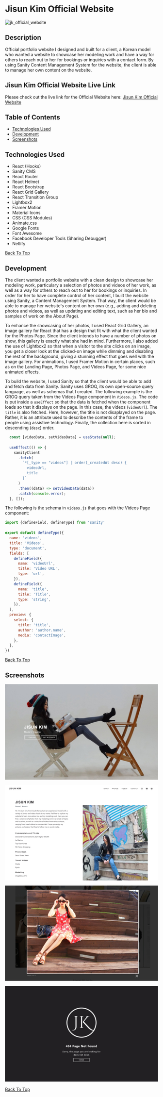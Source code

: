 # Jisun Kim Official Website
![jk_official_website](https://user-images.githubusercontent.com/36783010/221737746-4618c532-4966-4110-84bd-19bc05d32c46.jpg)

## Description

Official portfolio website I designed and built for a client, a Korean model who wanted a website to showcase her modeling work and have a way for others to reach out to her for bookings or inquiries with a contact form. By using Sanity Content Management System for the website, the client is able to manage her own content on the website.

## Jisun Kim Official Website Live Link

Please check out the live link for the Official Website here: [Jisun Kim Official Website](https://jisunkim.netlify.app/ "Jisun Kim Official Website")

## Table of Contents
* [Technologies Used](#Technologies-Used)
* [Development](#Development)
* [Screenshots](#Screenshots)

## Technologies Used

* React (Hooks)
* Sanity CMS
* React Router
* React Helmet
* React Bootstrap
* React Grid Gallery
* React Transition Group
* Lightbox2
* Framer Motion
* Material Icons
* CSS (CSS Modules)
* Animate.css
* Google Fonts
* Font Awesome
* Facebook Developer Tools (Sharing Debugger)
* Netlify

[Back To Top](#Table-of-Contents)

## Development

The client wanted a portfolio website with a clean design to showcase her modeling work, particulary a selection of photos and videos of her work, as well as a way for others to reach out to her for bookings or inquiries. In order for her to have complete control of her content, I built the website using Sanity, a Content Management System. That way, the client would be able to manage her website's content on her own (e.g., adding and deleting photos and videos, as well as updating and editing text, such as her bio and samples of work on the About Page).

To enhance the showcasing of her photos, I used React Grid Gallery, an image gallery for React that has a design that fit with what the client wanted for the Photos Page. Since the client intends to have a number of photos on show, this gallery is exactly what she had in mind. Furthermore, I also added the use of Lightbox2 so that when a visitor to the site clicks on an image, you get a closer look at the clicked-on image while dimming and disabling the rest of the background, giving a stunning effect that goes well with the image gallery. For animations, I used Framer Motion in certain places, such as on the Landing Page, Photos Page, and Videos Page, for some nice animated effects.

To build the website, I used Sanity so that the client would be able to add and fetch data from Sanity. Sanity uses GROQ, its own open-source query language, as well as schemas that I created. The following example is the GROQ query taken from the Videos Page component in `Videos.js`. The code is put inside a `useEffect` so that the data is fetched when the component loads so that it displays on the page. In this case, the videos (`videoUrl`). The `title` is also fetched. Here, however, the title is not disaplayed on the page. Rather, it is an attribute used to describe the contents of the frame to people using assistive technology. Finally, the collection here is sorted in descending (`desc`) order.

```javascript
  const [videoData, setVideoData] = useState(null);
  
  useEffect(() => {
    sanityClient
      .fetch(
        `*[_type == "videos"] | order(_createdAt desc) {
          videoUrl,
          title
        }`
      )
      .then((data) => setVideoData(data))
      .catch(console.error);
  }, []);
  ```


The following is the schema in `videos.js` that goes with the Videos Page component:

```javascript
import {defineField, defineType} from 'sanity'

export default defineType({
  name: 'videos',
  title: 'Videos',
  type: 'document',
  fields: [
    defineField({
      name: 'videoUrl',
      title: 'Video URL',
      type: 'url',
    }),
    defineField({
      name: 'title',
      title: 'Title',
      type: 'string',
    }),
  ],
  preview: {
    select: {
      title: 'title',
      author: 'author.name',
      media: 'contactImage',
    },
  },
})

```

[Back To Top](#Table-of-Contents)

## Screenshots

![Screenshot 01](screenshots/jk_screenshot_01.jpg "Landing Page")

![Screenshot 02](screenshots/jk_screenshot_02.jpg "About Page")

![Screenshot 01](screenshots/jk_screenshot_03.jpg "Closer look of image with Lightbox")

![Screenshot 02](screenshots/jk_screenshot_04.jpg "404 Page Not Found")

[Back To Top](#Table-of-Contents)

